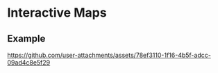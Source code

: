 # Interactive Maps

## Example


https://github.com/user-attachments/assets/78ef3110-1f16-4b5f-adcc-09ad4c8e5f29

